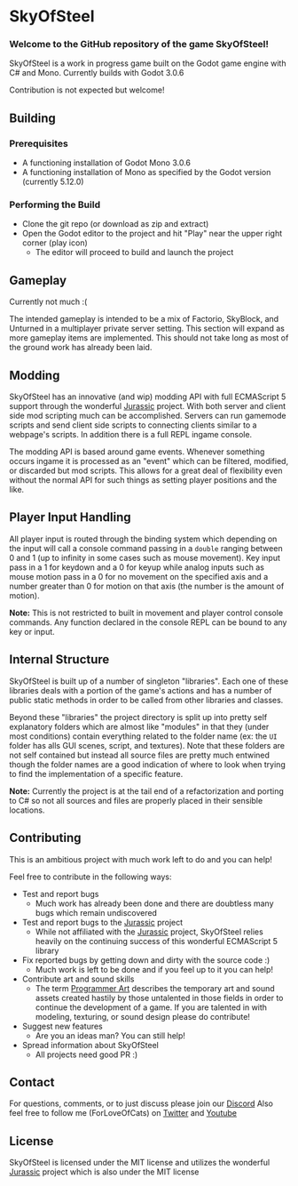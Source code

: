 # SkyOfSteel

### Welcome to the GitHub repository of the game SkyOfSteel!

SkyOfSteel is a work in progress game built on the Godot game engine with C# and Mono. Currently builds with Godot 3.0.6

Contribution is not expected but welcome!



## Building

### Prerequisites

* A functioning installation of Godot Mono 3.0.6
* A functioning installation of Mono as specified by the Godot version (currently 5.12.0)

### Performing the Build

* Clone the git repo (or download as zip and extract)
* Open the Godot editor to the project and hit "Play" near the upper right corner (play icon)
  * The editor will proceed to build and launch the project



## Gameplay

Currently not much :(

The intended gameplay is intended to be a mix of Factorio, SkyBlock, and Unturned in a multiplayer private server setting. This section will expand as more gameplay items are implemented. This should not take long as most of the ground work has already been laid.



## Modding

SkyOfSteel has an innovative (and wip) modding API with full ECMAScript 5 support through the wonderful [Jurassic](https://github.com/paulbartrum/jurassic/ "Jurassic Github Page") project. With both server and client side mod scripting much can be accomplished. Servers can run gamemode scripts and send client side scripts to connecting clients similar to a webpage's scripts. In addition there is a full REPL ingame console.

The modding API is based around game events. Whenever something occurs ingame it is processed as an "event" which can be filtered, modified, or discarded but mod scripts. This allows for a great deal of flexibility even without the normal API for such things as setting player positions and the like.



## Player Input Handling

All player input is routed through the binding system which depending on the input will call a console command passing in a `double` ranging between 0 and 1 (up to infinity in some cases such as mouse movement). Key input pass in a 1 for keydown and a 0 for keyup while analog inputs such as mouse motion pass in a 0 for no movement on the specified axis and a number greater than 0 for motion on that axis (the number is the amount of motion).

**Note:** This is not restricted to built in movement and player control console commands. Any function declared in the console REPL can be bound to any key or input.



## Internal Structure

SkyOfSteel is built up of a number of singleton "libraries". Each one of these libraries deals with a portion of the game's actions and has a number of public static methods in order to be called from other libraries and classes.

Beyond these "libraries" the project directory is split up into pretty self explanatory folders which are almost like "modules" in that they (under most conditions) contain everything related to the folder name (ex: the `UI` folder has alls GUI scenes, script, and textures). Note that these folders are not self contained but instead all source files are pretty much entwined though the folder names are a good indication of where to look when trying to find the implementation of a specific feature.

**Note:** Currently the project is at the tail end of a refactorization and porting to C# so not all sources and files are properly placed in their sensible locations.



## Contributing

This is an ambitious project with much work left to do and you can help!

Feel free to contribute in the following ways:

* Test and report bugs
  * Much work has already been done and there are doubtless many bugs which remain undiscovered
* Test and report bugs to the [Jurassic](https://github.com/paulbartrum/jurassic/ "Jurassic Github Page") project
  * While not affiliated with the [Jurassic](https://github.com/paulbartrum/jurassic/ "Jurassic Github Page") project, SkyOfSteel relies heavily on the continuing success of this wonderful ECMAScript 5 library
* Fix reported bugs by getting down and dirty with the source code :)
  * Much work is left to be done and if you feel up to it you can help!
* Contribute art and sound skills
  * The term [Programmer Art](https://en.wikipedia.org/wiki/Programmer_art "Wikipedia page on Programmer Art") describes the temporary art and sound assets created hastily by those untalented in those fields in order to continue the development of a game. If you are talented in with modeling, texturing, or sound design please do contribute!
* Suggest new features
  * Are you an ideas man? You can still help!
* Spread information about SkyOfSteel
  * All projects need good PR :)



## Contact
For questions, comments, or to just discuss please join our [Discord](https://www.discord.gg/Ag5Yckw "Discord Server Invite Link")
Also feel free to follow me (ForLoveOfCats) on [Twitter](https://twitter.com/ForLoveOfCats "ForLoveOfCats Twitter Page") and [Youtube](https://www.youtube.com/channel/UCbqt-FR7-S2gTWMw0BCEkaw "ForLoveOfCats Youtube Channel")



## License

SkyOfSteel is licensed under the MIT license and utilizes the wonderful [Jurassic](https://github.com/paulbartrum/jurassic/ "Jurassic Github Page") project which is also under the MIT license